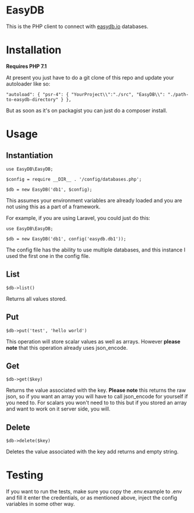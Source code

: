 # EasyDB

This is the PHP client to connect with [easydb.io](https://easydb.io/) databases.


# Installation

**Requires PHP 7.1**

At present you just have to do a git clone of this repo and update your autoloader like so:

`
"autoload": {
        "psr-4": {
            "YourProject\\":"./src",
            "EasyDB\\": "./path-to-easydb-directory"
        }
    },
`

But as soon as it's on packagist you can just do a composer install.

# Usage

## Instantiation

`use EasyDB\EasyDB;`

`$config = require __DIR__ . '/config/databases.php';`

`$db = new EasyDB('db1', $config); `

This assumes your environment variables are already loaded and you are not using this as a part of a framework.
 
For example, if you are using  Laravel, you could just do this:

`use EasyDB\EasyDB;`

`$db = new EasyDB('db1', config('easydb.db1')); `

The config file has the ability to use multiple databases, and this instance I used the first one in the config file.

## List

`$db->list()` 

Returns all values stored.

## Put

`$db->put('test', 'hello world')`

This operation will store scalar values as well as arrays. However **please note** that this operation already uses json_encode.

## Get

`$db->get($key)` 

Returns the value associated with the key. **Please note** this returns the raw json, so if you want an array you will have to call json_encode
for yourself if you need to. For scalars you won't need to to this but if you stored an array and want to work on it server side, you will.

## Delete

`$db->delete($key)`

Deletes the value associated with the key add returns and empty string. 

# Testing

If you want to run the tests, make sure you copy the .env.example to .env and fill it enter the credentials, or as mentioned above,
inject the config variables in some other way.